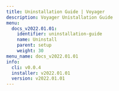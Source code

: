 ```yaml
---
title: Uninstallation Guide | Voyager
description: Voyager Unistallation Guide
menu:
  docs_v2022.01.01:
    identifier: uninstallation-guide
    name: Uninstall
    parent: setup
    weight: 30
menu_name: docs_v2022.01.01
info:
  cli: v0.0.4
  installer: v2022.01.01
  version: v2022.01.01
---
```


